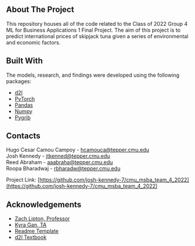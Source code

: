 <!-- ABOUT THE PROJECT -->
## About The Project

This repository houses all of the code related to the Class of 2022 Group 4 ML for Business Applications 1 Final Project. The aim of this project is to predict international prices of skipjack tuna given a series of environmental and economic factors.

## Built With

The models, research, and findings were developed using the following packages:

* [d2l](http://d2l.ai/)
* [PyTorch](https://pytorch.org/)
* [Pandas](https://pandas.pydata.org/)
* [Numpy](https://numpy.org/)
* [Pygrib](https://pypi.org/project/pygrib/)




<!-- CONTACT -->
## Contacts

Hugo Cesar Camou Campoy - hcamouca@tepper.cmu.edu <br>
Josh Kennedy - jtkenned@tepper.cmu.edu <br>
Reed Abraham - aaabraha@tepper.cmu.edu <br>
Roopa Bharadwaj - rbharadw@tepper.cmu.edu

Project Link: [https://github.com/josh-kennedy-7/cmu_msba_team_4_2022](https://github.com/josh-kennedy-7/cmu_msba_team_4_2022)



<!-- ACKNOWLEDGEMENTS -->
## Acknowledgements
* [Zach Lipton, Professor](http://zacklipton.com/)
* [Kyra Gan, TA](https://www.andrew.cmu.edu/user/jgan1/)
* [Readme Template](https://github.com/othneildrew/Best-README-Template)
* [d2l Textbook](http://d2l.ai/)

